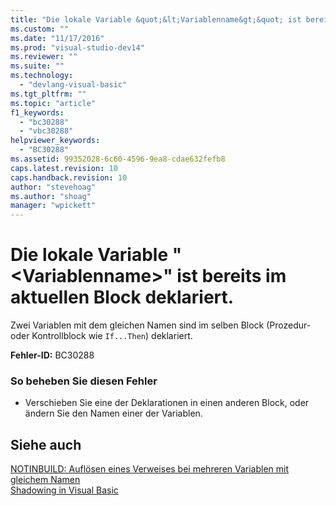 ```yaml
---
title: "Die lokale Variable &quot;&lt;Variablenname&gt;&quot; ist bereits im aktuellen Block deklariert. | Microsoft Docs"
ms.custom: ""
ms.date: "11/17/2016"
ms.prod: "visual-studio-dev14"
ms.reviewer: ""
ms.suite: ""
ms.technology: 
  - "devlang-visual-basic"
ms.tgt_pltfrm: ""
ms.topic: "article"
f1_keywords: 
  - "bc30288"
  - "vbc30288"
helpviewer_keywords: 
  - "BC30288"
ms.assetid: 99352028-6c60-4596-9ea8-cdae632fefb8
caps.latest.revision: 10
caps.handback.revision: 10
author: "stevehoag"
ms.author: "shoag"
manager: "wpickett"
---
```

# Die lokale Variable &quot;&lt;Variablenname&gt;&quot; ist bereits im aktuellen Block deklariert.
Zwei Variablen mit dem gleichen Namen sind im selben Block \(Prozedur\- oder Kontrollblock wie `If...Then`\) deklariert.  
  
 **Fehler\-ID:** BC30288  
  
### So beheben Sie diesen Fehler  
  
-   Verschieben Sie eine der Deklarationen in einen anderen Block, oder ändern Sie den Namen einer der Variablen.  
  
## Siehe auch  
 [NOTINBUILD: Auflösen eines Verweises bei mehreren Variablen mit gleichem Namen](http://msdn.microsoft.com/de-de/9601e39f-1911-44e1-ace5-3f6e090408b9)   
 [Shadowing in Visual Basic](../../visual-basic/programming-guide/language-features/declared-elements/shadowing.md)